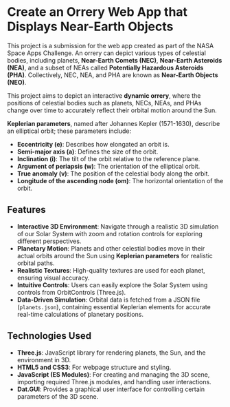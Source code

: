 # Create an Orrery Web App that Displays Near-Earth Objects

This project is a submission for the web app created as part of the NASA Space Apps Challenge. An orrery can depict various types of celestial bodies, including planets, **Near-Earth Comets (NEC)**, **Near-Earth Asteroids (NEA)**, and a subset of NEAs called **Potentially Hazardous Asteroids (PHA)**. Collectively, NEC, NEA, and PHA are known as **Near-Earth Objects (NEO)**. 

This project aims to depict an interactive **dynamic orrery**, where the positions of celestial bodies such as planets, NECs, NEAs, and PHAs change over time to accurately reflect their orbital motion around the Sun.

**Keplerian parameters**, named after Johannes Kepler (1571-1630), describe an elliptical orbit; these parameters include:
- **Eccentricity (e)**: Describes how elongated an orbit is.
- **Semi-major axis (a)**: Defines the size of the orbit.
- **Inclination (i)**: The tilt of the orbit relative to the reference plane.
- **Argument of periapsis (w)**: The orientation of the elliptical orbit.
- **True anomaly (v)**: The position of the celestial body along the orbit.
- **Longitude of the ascending node (om)**: The horizontal orientation of the orbit.

## Features

- **Interactive 3D Environment**: Navigate through a realistic 3D simulation of our Solar System with zoom and rotation controls for exploring different perspectives.
- **Planetary Motion**: Planets and other celestial bodies move in their actual orbits around the Sun using **Keplerian parameters** for realistic orbital paths.
- **Realistic Textures**: High-quality textures are used for each planet, ensuring visual accuracy.
- **Intuitive Controls**: Users can easily explore the Solar System using controls from OrbitControls (Three.js).
- **Data-Driven Simulation**: Orbital data is fetched from a JSON file (`planets.json`), containing essential Keplerian elements for accurate real-time calculations of planetary positions.

## Technologies Used

- **Three.js**: JavaScript library for rendering planets, the Sun, and the environment in 3D.
- **HTML5 and CSS3**: For webpage structure and styling.
- **JavaScript (ES Modules)**: For creating and managing the 3D scene, importing required Three.js modules, and handling user interactions.
- **Dat.GUI**: Provides a graphical user interface for controlling certain parameters of the 3D scene.

